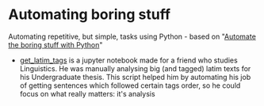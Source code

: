 # Automating boring stuff
 Automating repetitive, but simple, tasks using Python - based on "[Automate the boring stuff with Python](https://g.co/kgs/5k2D27)"

- [get_latim_tags](https://github.com/vitor-mafra/automating_boring_stuff/blob/master/get_tags_latim.ipynb) is a jupyter notebook made for a friend who studies Linguistics. He was manually analysing big (and tagged) latim texts for his Undergraduate thesis. This script helped him by automating his job of getting sentences which followed certain tags order, so he could focus on what really matters: it's analysis
